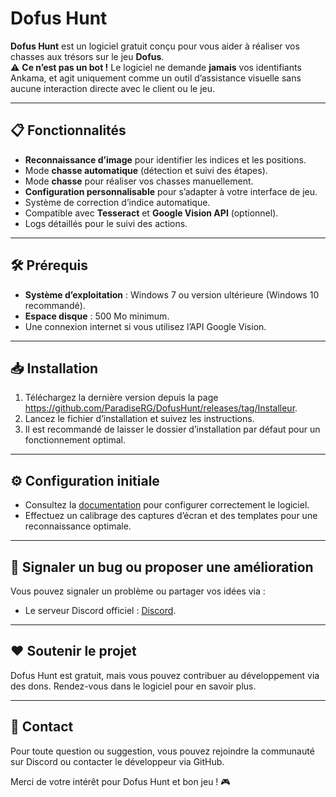 # Dofus Hunt  

**Dofus Hunt** est un logiciel gratuit conçu pour vous aider à réaliser vos chasses aux trésors sur le jeu **Dofus**.  
⚠️ **Ce n’est pas un bot !** Le logiciel ne demande **jamais** vos identifiants Ankama, et agit uniquement comme un outil d’assistance visuelle sans aucune interaction directe avec le client ou le jeu.

---

## 📋 Fonctionnalités  
- **Reconnaissance d’image** pour identifier les indices et les positions.  
- Mode **chasse automatique** (détection et suivi des étapes).
- Mode **chasse** pour réaliser vos chasses manuellement.
- **Configuration personnalisable** pour s’adapter à votre interface de jeu.  
- Système de correction d’indice automatique.  
- Compatible avec **Tesseract** et **Google Vision API** (optionnel).  
- Logs détaillés pour le suivi des actions.  

---

## 🛠️ Prérequis  
- **Système d’exploitation** : Windows 7 ou version ultérieure (Windows 10 recommandé).  
- **Espace disque** : 500 Mo minimum.  
- Une connexion internet si vous utilisez l’API Google Vision.  

---

## 📥 Installation  
1. Téléchargez la dernière version depuis la page https://github.com/ParadiseRG/DofusHunt/releases/tag/Installeur.  
2. Lancez le fichier d’installation et suivez les instructions.  
3. Il est recommandé de laisser le dossier d’installation par défaut pour un fonctionnement optimal.  

---

## ⚙️ Configuration initiale  
- Consultez la [documentation](https://github.com/ParadiseRG/DofusHunt/blob/main/Doc%20Dofus%20Hunt%20v1.1.pdf) pour configurer correctement le logiciel.  
- Effectuez un calibrage des captures d’écran et des templates pour une reconnaissance optimale.  

---

## 🚨 Signaler un bug ou proposer une amélioration  
Vous pouvez signaler un problème ou partager vos idées via :  
- Le serveur Discord officiel : [Discord](https://discord.gg/7Yecr3UGVJ).  

---

## ❤️ Soutenir le projet  
Dofus Hunt est gratuit, mais vous pouvez contribuer au développement via des dons. Rendez-vous dans le logiciel pour en savoir plus.  

---

## 📧 Contact  
Pour toute question ou suggestion, vous pouvez rejoindre la communauté sur Discord ou contacter le développeur via GitHub.  

Merci de votre intérêt pour Dofus Hunt et bon jeu ! 🎮
